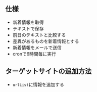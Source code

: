 ## 仕様
- 新着情報を取得
- テキストで保存
- 前日のテキストと比較する
- 差異があるものを新着情報とする
- 新着情報をメールで送信
- cronで6時間毎に実行

## ターゲットサイトの追加方法
- `urlList`に情報を追加する